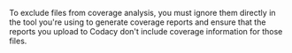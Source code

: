 To exclude files from coverage analysis, you must ignore them directly in the tool you're using to generate coverage reports and ensure that the reports you upload to Codacy don't include coverage information for those files.
